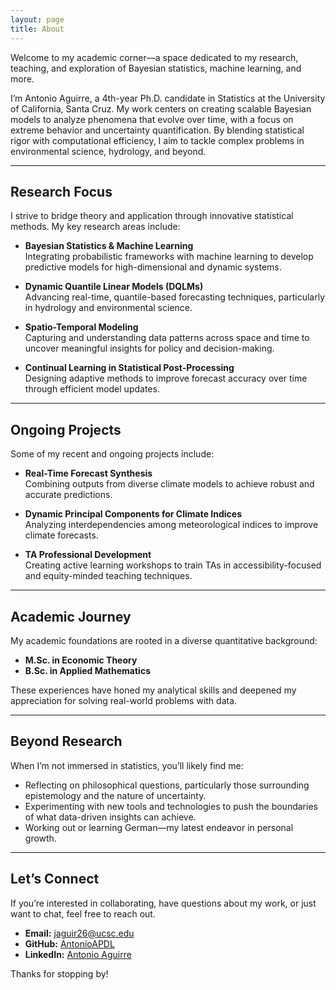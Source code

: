 ```yaml
---
layout: page
title: About
---
```


<p class="message">
  Welcome to my academic corner—a space dedicated to my research, teaching, and exploration of Bayesian statistics, machine learning, and more.
</p>

I’m Antonio Aguirre, a 4th-year Ph.D. candidate in Statistics at the University of California, Santa Cruz. My work centers on creating scalable Bayesian models to analyze phenomena that evolve over time, with a focus on extreme behavior and uncertainty quantification. By blending statistical rigor with computational efficiency, I aim to tackle complex problems in environmental science, hydrology, and beyond.

---

## Research Focus

I strive to bridge theory and application through innovative statistical methods. My key research areas include:

- **Bayesian Statistics & Machine Learning**  
   Integrating probabilistic frameworks with machine learning to develop predictive models for high-dimensional and dynamic systems.  

- **Dynamic Quantile Linear Models (DQLMs)**  
   Advancing real-time, quantile-based forecasting techniques, particularly in hydrology and environmental science.  

- **Spatio-Temporal Modeling**  
   Capturing and understanding data patterns across space and time to uncover meaningful insights for policy and decision-making.  

- **Continual Learning in Statistical Post-Processing**  
   Designing adaptive methods to improve forecast accuracy over time through efficient model updates.

---

## Ongoing Projects

Some of my recent and ongoing projects include:

- **Real-Time Forecast Synthesis**  
   Combining outputs from diverse climate models to achieve robust and accurate predictions.  

- **Dynamic Principal Components for Climate Indices**  
   Analyzing interdependencies among meteorological indices to improve climate forecasts.  

- **TA Professional Development**  
   Creating active learning workshops to train TAs in accessibility-focused and equity-minded teaching techniques.  

---

## Academic Journey

My academic foundations are rooted in a diverse quantitative background:  

- **M.Sc. in Economic Theory**  
- **B.Sc. in Applied Mathematics**  

These experiences have honed my analytical skills and deepened my appreciation for solving real-world problems with data.

---

## Beyond Research

When I’m not immersed in statistics, you’ll likely find me:

- Reflecting on philosophical questions, particularly those surrounding epistemology and the nature of uncertainty.  
- Experimenting with new tools and technologies to push the boundaries of what data-driven insights can achieve.  
- Working out or learning German—my latest endeavor in personal growth.

---

## Let’s Connect

If you’re interested in collaborating, have questions about my work, or just want to chat, feel free to reach out.  

- **Email:** [jaguir26@ucsc.edu](mailto:jaguir26@ucsc.edu)  
- **GitHub:** [AntonioAPDL](https://github.com/AntonioAPDL)  
- **LinkedIn:** [Antonio Aguirre](https://www.linkedin.com/in/AntonioAPDL)  

Thanks for stopping by!

